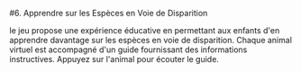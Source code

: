 #6. Apprendre sur les Espèces en Voie de Disparition

le jeu propose une expérience éducative en permettant aux enfants d'en apprendre davantage sur les espèces en voie de disparition. Chaque animal virtuel est accompagné d'un guide  fournissant des informations instructives. Appuyez sur l'animal pour écouter le guide.

